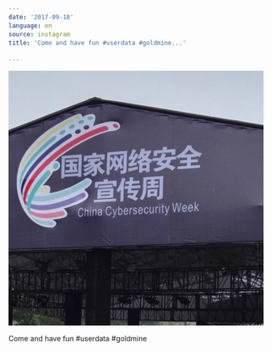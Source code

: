 ```yaml
---
date: '2017-09-18'
language: en
source: instagram
title: 'Come and have fun #userdata #goldmine...'

---
```


![](/uploads/instagram/201709/aebea2edcee14968a75b93c3a5ed8290.jpg)

Come and have fun #userdata #goldmine
            